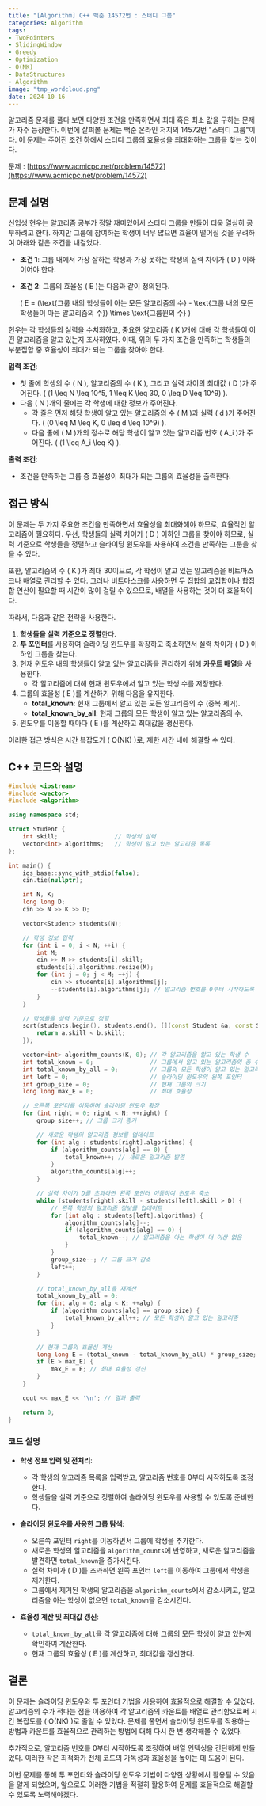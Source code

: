 ```yaml
---
title: "[Algorithm] C++ 백준 14572번 : 스터디 그룹"
categories: Algorithm
tags:
- TwoPointers
- SlidingWindow
- Greedy
- Optimization
- O(NK)
- DataStructures
- Algorithm
image: "tmp_wordcloud.png"
date: 2024-10-16
---
```


알고리즘 문제를 풀다 보면 다양한 조건을 만족하면서 최대 혹은 최소 값을 구하는 문제가 자주 등장한다. 이번에 살펴볼 문제는 백준 온라인 저지의 14572번 "스터디 그룹"이다. 이 문제는 주어진 조건 하에서 스터디 그룹의 효율성을 최대화하는 그룹을 찾는 것이다.

문제 : [https://www.acmicpc.net/problem/14572](https://www.acmicpc.net/problem/14572)

## 문제 설명

신입생 현우는 알고리즘 공부가 정말 재미있어서 스터디 그룹을 만들어 더욱 열심히 공부하려고 한다. 하지만 그룹에 참여하는 학생이 너무 많으면 효율이 떨어질 것을 우려하여 아래와 같은 조건을 내걸었다.

- **조건 1**: 그룹 내에서 가장 잘하는 학생과 가장 못하는 학생의 실력 차이가 \( D \) 이하이어야 한다.
- **조건 2**: 그룹의 효율성 \( E \)는 다음과 같이 정의된다.
  
  \(
  E = (\text{그룹 내의 학생들이 아는 모든 알고리즘의 수} - \text{그룹 내의 모든 학생들이 아는 알고리즘의 수}) \times \text{그룹원의 수}
  \)

현우는 각 학생들의 실력을 수치화하고, 중요한 알고리즘 \( K \)개에 대해 각 학생들이 어떤 알고리즘을 알고 있는지 조사하였다. 이때, 위의 두 가지 조건을 만족하는 학생들의 부분집합 중 효율성이 최대가 되는 그룹을 찾아야 한다.

**입력 조건**:

- 첫 줄에 학생의 수 \( N \), 알고리즘의 수 \( K \), 그리고 실력 차이의 최대값 \( D \)가 주어진다. \( (1 \leq N \leq 10^5, 1 \leq K \leq 30, 0 \leq D \leq 10^9) \).
- 다음 \( N \)개의 줄에는 각 학생에 대한 정보가 주어진다.
  - 각 줄은 먼저 해당 학생이 알고 있는 알고리즘의 수 \( M \)과 실력 \( d \)가 주어진다. \( (0 \leq M \leq K, 0 \leq d \leq 10^9) \).
  - 다음 줄에 \( M \)개의 정수로 해당 학생이 알고 있는 알고리즘 번호 \( A_i \)가 주어진다. \( (1 \leq A_i \leq K) \).

**출력 조건**:

- 조건을 만족하는 그룹 중 효율성이 최대가 되는 그룹의 효율성을 출력한다.

## 접근 방식

이 문제는 두 가지 주요한 조건을 만족하면서 효율성을 최대화해야 하므로, 효율적인 알고리즘이 필요하다. 우선, 학생들의 실력 차이가 \( D \) 이하인 그룹을 찾아야 하므로, 실력 기준으로 학생들을 정렬하고 슬라이딩 윈도우를 사용하여 조건을 만족하는 그룹을 찾을 수 있다.

또한, 알고리즘의 수 \( K \)가 최대 30이므로, 각 학생이 알고 있는 알고리즘을 비트마스크나 배열로 관리할 수 있다. 그러나 비트마스크를 사용하면 두 집합의 교집합이나 합집합 연산이 필요할 때 시간이 많이 걸릴 수 있으므로, 배열을 사용하는 것이 더 효율적이다.

따라서, 다음과 같은 전략을 사용한다.

1. **학생들을 실력 기준으로 정렬**한다.
2. **투 포인터**를 사용하여 슬라이딩 윈도우를 확장하고 축소하면서 실력 차이가 \( D \) 이하인 그룹을 찾는다.
3. 현재 윈도우 내의 학생들이 알고 있는 알고리즘을 관리하기 위해 **카운트 배열**을 사용한다.
   - 각 알고리즘에 대해 현재 윈도우에서 알고 있는 학생 수를 저장한다.
4. 그룹의 효율성 \( E \)를 계산하기 위해 다음을 유지한다.
   - **total_known**: 현재 그룹에서 알고 있는 모든 알고리즘의 수 (중복 제거).
   - **total_known_by_all**: 현재 그룹의 모든 학생이 알고 있는 알고리즘의 수.
5. 윈도우를 이동할 때마다 \( E \)를 계산하고 최대값을 갱신한다.

이러한 접근 방식은 시간 복잡도가 \( O(NK) \)로, 제한 시간 내에 해결할 수 있다.

## C++ 코드와 설명

```cpp
#include <iostream>
#include <vector>
#include <algorithm>

using namespace std;

struct Student {
    int skill;                // 학생의 실력
    vector<int> algorithms;   // 학생이 알고 있는 알고리즘 목록
};

int main() {
    ios_base::sync_with_stdio(false);
    cin.tie(nullptr);

    int N, K;
    long long D;
    cin >> N >> K >> D;

    vector<Student> students(N);

    // 학생 정보 입력
    for (int i = 0; i < N; ++i) {
        int M;
        cin >> M >> students[i].skill;
        students[i].algorithms.resize(M);
        for (int j = 0; j < M; ++j) {
            cin >> students[i].algorithms[j];
            --students[i].algorithms[j]; // 알고리즘 번호를 0부터 시작하도록 조정
        }
    }

    // 학생들을 실력 기준으로 정렬
    sort(students.begin(), students.end(), [](const Student &a, const Student &b) {
        return a.skill < b.skill;
    });

    vector<int> algorithm_counts(K, 0); // 각 알고리즘을 알고 있는 학생 수
    int total_known = 0;                // 그룹에서 알고 있는 알고리즘의 총 수
    int total_known_by_all = 0;         // 그룹의 모든 학생이 알고 있는 알고리즘의 수
    int left = 0;                       // 슬라이딩 윈도우의 왼쪽 포인터
    int group_size = 0;                 // 현재 그룹의 크기
    long long max_E = 0;                // 최대 효율성

    // 오른쪽 포인터를 이동하며 슬라이딩 윈도우 확장
    for (int right = 0; right < N; ++right) {
        group_size++; // 그룹 크기 증가

        // 새로운 학생의 알고리즘 정보를 업데이트
        for (int alg : students[right].algorithms) {
            if (algorithm_counts[alg] == 0) {
                total_known++; // 새로운 알고리즘 발견
            }
            algorithm_counts[alg]++;
        }

        // 실력 차이가 D를 초과하면 왼쪽 포인터 이동하여 윈도우 축소
        while (students[right].skill - students[left].skill > D) {
            // 왼쪽 학생의 알고리즘 정보를 업데이트
            for (int alg : students[left].algorithms) {
                algorithm_counts[alg]--;
                if (algorithm_counts[alg] == 0) {
                    total_known--; // 알고리즘을 아는 학생이 더 이상 없음
                }
            }
            group_size--; // 그룹 크기 감소
            left++;
        }

        // total_known_by_all을 재계산
        total_known_by_all = 0;
        for (int alg = 0; alg < K; ++alg) {
            if (algorithm_counts[alg] == group_size) {
                total_known_by_all++; // 모든 학생이 알고 있는 알고리즘
            }
        }

        // 현재 그룹의 효율성 계산
        long long E = (total_known - total_known_by_all) * group_size;
        if (E > max_E) {
            max_E = E; // 최대 효율성 갱신
        }
    }

    cout << max_E << '\n'; // 결과 출력

    return 0;
}
```

### 코드 설명

- **학생 정보 입력 및 전처리**:
  - 각 학생의 알고리즘 목록을 입력받고, 알고리즘 번호를 0부터 시작하도록 조정한다.
  - 학생들을 실력 기준으로 정렬하여 슬라이딩 윈도우를 사용할 수 있도록 준비한다.

- **슬라이딩 윈도우를 사용한 그룹 탐색**:
  - 오른쪽 포인터 `right`를 이동하면서 그룹에 학생을 추가한다.
  - 새로운 학생의 알고리즘을 `algorithm_counts`에 반영하고, 새로운 알고리즘을 발견하면 `total_known`을 증가시킨다.
  - 실력 차이가 \( D \)를 초과하면 왼쪽 포인터 `left`를 이동하여 그룹에서 학생을 제거한다.
  - 그룹에서 제거된 학생의 알고리즘을 `algorithm_counts`에서 감소시키고, 알고리즘을 아는 학생이 없으면 `total_known`을 감소시킨다.

- **효율성 계산 및 최대값 갱신**:
  - `total_known_by_all`을 각 알고리즘에 대해 그룹의 모든 학생이 알고 있는지 확인하여 계산한다.
  - 현재 그룹의 효율성 \( E \)를 계산하고, 최대값을 갱신한다.

## 결론

이 문제는 슬라이딩 윈도우와 투 포인터 기법을 사용하여 효율적으로 해결할 수 있었다. 알고리즘의 수가 적다는 점을 이용하여 각 알고리즘의 카운트를 배열로 관리함으로써 시간 복잡도를 \( O(NK) \)로 줄일 수 있었다. 문제를 풀면서 슬라이딩 윈도우를 적용하는 방법과 카운트를 효율적으로 관리하는 방법에 대해 다시 한 번 생각해볼 수 있었다.

추가적으로, 알고리즘 번호를 0부터 시작하도록 조정하여 배열 인덱싱을 간단하게 만들었다. 이러한 작은 최적화가 전체 코드의 가독성과 효율성을 높이는 데 도움이 된다.

이번 문제를 통해 투 포인터와 슬라이딩 윈도우 기법이 다양한 상황에서 활용될 수 있음을 알게 되었으며, 앞으로도 이러한 기법을 적절히 활용하여 문제를 효율적으로 해결할 수 있도록 노력해야겠다.